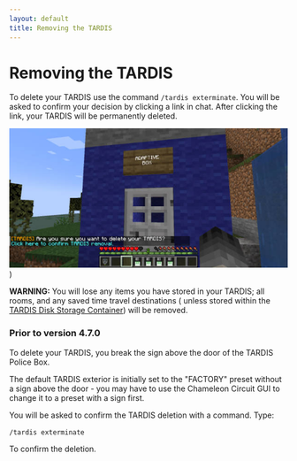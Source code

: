 ```yaml
---
layout: default
title: Removing the TARDIS
---
```


# Removing the TARDIS

To delete your TARDIS use the command `/tardis exterminate`. You will be asked to confirm your decision by clicking a
link in chat. After clicking the link, your TARDIS will be permanently deleted.

![TARDIS exterminate confirmation message](/images/docs/exterminate_confirm.jpg))

**WARNING:** You will lose any items you have stored in your TARDIS; all rooms, and any saved time travel destinations (
unless stored within the [TARDIS Disk Storage Container](advanced-console#storage_info)) will be removed.

### Prior to version 4.7.0

To delete your TARDIS, you break the sign above the door of the TARDIS Police Box.

The default TARDIS exterior is initially set to the "FACTORY" preset without a sign above the door - you may have to use
the Chameleon Circuit GUI to change it to a preset with a sign first.

You will be asked to confirm the TARDIS deletion with a command. Type:

    /tardis exterminate

To confirm the deletion.
